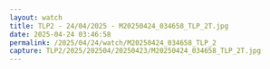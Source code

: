```yaml
---
layout: watch
title: TLP2 - 24/04/2025 - M20250424_034658_TLP_2T.jpg
date: 2025-04-24 03:46:58
permalink: /2025/04/24/watch/M20250424_034658_TLP_2
capture: TLP2/2025/202504/20250423/M20250424_034658_TLP_2T.jpg
---
```

